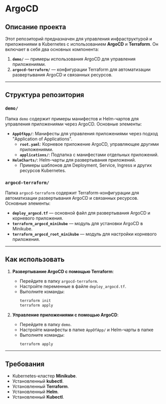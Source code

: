 # ArgoCD

## Описание проекта

Этот репозиторий предназначен для управления инфраструктурой и приложениями в Kubernetes с использованием **ArgoCD** и **Terraform**. Он включает в себя два основных компонента:

1. **`demo/`** — примеры использования ArgoCD для управления приложениями.
2. **`argocd-terraform/`** — конфигурации Terraform для автоматизации развертывания ArgoCD и связанных ресурсов.

---

## Структура репозитория

### `demo/`

Папка `demo` содержит примеры манифестов и Helm-чартов для управления приложениями через ArgoCD. Основные элементы:

- **`AppOfApp/`**: Манифесты для управления приложениями через подход "Application of Applications".
  - **`root.yaml`**: Корневое приложение ArgoCD, управляющее другими приложениями.
  - **`applications/`**: Подпапка с манифестами отдельных приложений.
- **`HelmCharts/`**: Helm-чарты для развертывания приложений.
  - Примеры шаблонов для Deployment, Service, Ingress и других ресурсов Kubernetes.

### `argocd-terraform/`

Папка `argocd-terraform` содержит Terraform-конфигурации для автоматизации развертывания ArgoCD и связанных ресурсов. Основные элементы:
- **`deploy_argocd.tf`** — основной файл для развертывания ArgoCD и корневого приложения.
- **`terraform_argocd_minikube`** — модуль для установки ArgoCD в Minikube.
- **`terraform_argocd_root_minikube`** — модуль для настройки корневого приложения.

---

## Как использовать

1. **Развертывание ArgoCD с помощью Terraform**:
   - Перейдите в папку `argocd-terraform`.
   - Настройте переменные в файле `deploy_argocd.tf`.
   - Выполните команды:
     ```bash
     terraform init
     terraform apply
     ```

2. **Управление приложениями с помощью ArgoCD**:
   - Перейдите в папку `demo`.
   - Настройте манифесты в папке `AppOfApp/` и Helm-чарты в папке 
   - Выполните команды:
     ```bash
     terraform apply
     ```
---

## Требования

- Kubernetes-кластер **Minikube**.
- Установленный **kubectl**.
- Установленный **Terraform**.
- Установленный **Helm**.
- Установленный **Kubectl**.
